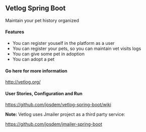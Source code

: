 Vetlog Spring Boot
---------------------------------------

Maintain your pet history organized

#### Features

* You can register youself in the platform as a user
* You can register your pets, so you can maintain vet visits logs
* You can give some pet in adoption
* You can adopt a pet

#### Go here for more information

http://vetlog.org/

#### User Stories, Configuration and Run

https://github.com/josdem/vetlog-spring-boot/wiki

**Note:** Vetlog uses Jmailer project as a third party service:

https://github.com/josdem/jmailer-spring-boot
